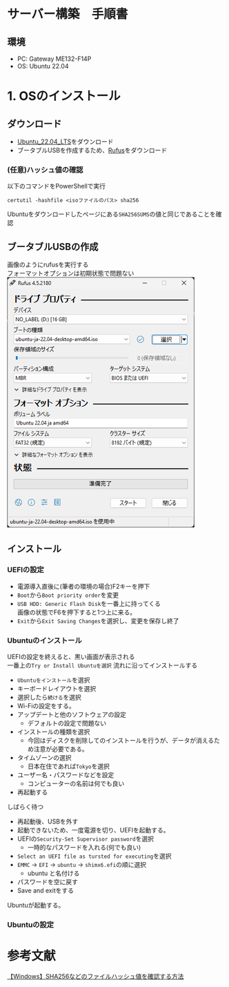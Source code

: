 # サーバー構築　手順書
## 環境
- PC: Gateway ME132-F14P
- OS: Ubuntu 22.04 

# 1. OSのインストール
## ダウンロード
- [Ubuntu_22.04_LTS](https://www.ubuntulinux.jp/download/ja-remix)をダウンロード
- ブータブルUSBを作成するため、[Rufus](https://rufus.ie/ja/)をダウンロード
### (任意)ハッシュ値の確認
以下のコマンドをPowerShellで実行
```ハッシュ値の確認
certutil -hashfile <isoファイルのパス> sha256
```
Ubuntuをダウンロードしたページにある`SHA256SUMS`の値と同じであることを確認
## ブータブルUSBの作成
画像のようにrufusを実行する<br>
フォーマットオプションは初期状態で問題ない<br>
![](img/rufus.png)
## インストール
### UEFIの設定
- 電源導入直後に(筆者の環境の場合)F2キーを押下
- `Boot`から`Boot priority order`を変更
- `USB HDD: Generic Flash Disk`を一番上に持ってくる<br>
  画像の状態でF6を押下すると1つ上に来る。
- `Exit`から`Exit Saving Changes`を選択し、変更を保存し終了

### Ubuntuのインストール
UEFIの設定を終えると、黒い画面が表示される<br>
一番上の`Try or Install Ubuntuを選択`
流れに沿ってインストールする
- `Ubuntuをインストール`を選択
- キーボードレイアウトを選択
- 選択したら`続ける`を選択
- Wi-Fiの設定をする。
- アップデートと他のソフトウェアの設定
  - デフォルトの設定で問題ない
- インストールの種類を選択
  - 今回はディスクを削除してのインストールを行うが、データが消えるため注意が必要である。
- タイムゾーンの選択
  - 日本在住であれば`Tokyo`を選択
- ユーザー名・パスワードなどを設定
  - コンピューターの名前は何でも良い
- 再起動する

しばらく待つ

- 再起動後、USBを外す
- 起動できないため、一度電源を切り、UEFIを起動する。
- UEFIの`Security-Set Supervisor password`を選択
  - 一時的なパスワードを入れる(何でも良い)
- `Select an UEFI file as tursted for executing`を選択
- `EMMC` → `EFI` → `ubuntu` → `shimx6.efi`の順に選択
  - ubuntu と名付ける
- パスワードを空に戻す
- Save and exitをする

Ubuntuが起動する。

<!--
以下を実行
sudo apt update
sudo apt upgrade
-->

### Ubuntuの設定



# 参考文献
[【Windows】SHA256などのファイルハッシュ値を確認する方法](https://qiita.com/setonao/items/4e9edd3e2064c56507e4)